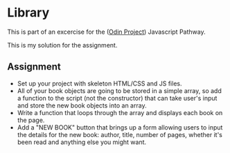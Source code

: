 # Library
This is part of an excercise for the ([Odin Project](https://www.theodinproject.com/)) Javascript Pathway.

This is my solution for the assignment.

## Assignment

- Set up your project with skeleton HTML/CSS and JS files.
- All of your book objects are going to be stored in a simple array, so add a function to the script (not the constructor) that can take user's input and store the new book objects into an array.
- Write a function that loops through the array and displays each book on the page.
- Add a "NEW BOOK" button that brings up a form allowing users to input the details for the new book: author, title, number of pages, whether it's been read and anything else you might want.

